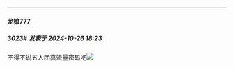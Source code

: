 ﻿
*****

####  龙娘777  
##### 3023#       发表于 2024-10-26 18:23

不得不说五人团真流量密码吧<img src="https://static.saraba1st.com/image/smiley/face2017/067.png" referrerpolicy="no-referrer">

